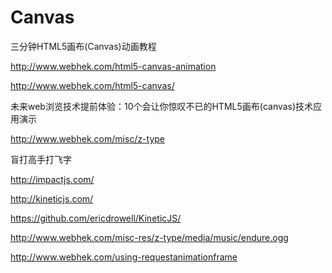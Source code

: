 # Canvas



三分钟HTML5画布(Canvas)动画教程


http://www.webhek.com/html5-canvas-animation



http://www.webhek.com/html5-canvas/



未来web浏览技术提前体验：10个会让你惊叹不已的HTML5画布(canvas)技术应用演示




http://www.webhek.com/misc/z-type


盲打高手打飞字


http://impactjs.com/

http://kineticjs.com/


https://github.com/ericdrowell/KineticJS/




http://www.webhek.com/misc-res/z-type/media/music/endure.ogg





http://www.webhek.com/using-requestanimationframe




